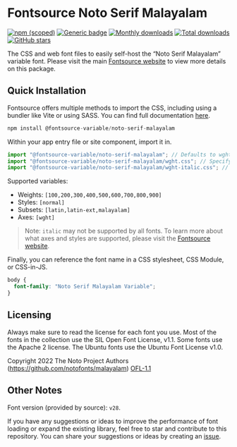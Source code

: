 # Fontsource Noto Serif Malayalam

[![npm (scoped)](https://img.shields.io/npm/v/@fontsource-variable/noto-serif-malayalam?color=brightgreen)](https://www.npmjs.com/package/@fontsource-variable/noto-serif-malayalam) [![Generic badge](https://img.shields.io/badge/fontsource-passing-brightgreen)](https://github.com/fontsource/fontsource) [![Monthly downloads](https://badgen.net/npm/dm/@fontsource-variable/noto-serif-malayalam)](https://github.com/fontsource/fontsource) [![Total downloads](https://badgen.net/npm/dt/@fontsource-variable/noto-serif-malayalam)](https://github.com/fontsource/fontsource) [![GitHub stars](https://img.shields.io/github/stars/fontsource/fontsource.svg?style=social&label=Star)](https://github.com/fontsource/fontsource/stargazers)

The CSS and web font files to easily self-host the “Noto Serif Malayalam” variable font. Please visit the main [Fontsource website](https://fontsource.org/fonts/noto-serif-malayalam) to view more details on this package.

## Quick Installation

Fontsource offers multiple methods to import the CSS, including using a bundler like Vite or using SASS. You can find full documentation [here](https://fontsource.org/docs/getting-started/introduction).

```javascript
npm install @fontsource-variable/noto-serif-malayalam
```

Within your app entry file or site component, import it in.

```javascript
import "@fontsource-variable/noto-serif-malayalam"; // Defaults to wght axis
import "@fontsource-variable/noto-serif-malayalam/wght.css"; // Specify axis
import "@fontsource-variable/noto-serif-malayalam/wght-italic.css"; // Specify axis and style
```

Supported variables:
- Weights: `[100,200,300,400,500,600,700,800,900]`
- Styles: `[normal]`
- Subsets: `[latin,latin-ext,malayalam]`
- Axes: `[wght]`

> Note: `italic` may not be supported by all fonts. To learn more about what axes and styles are supported, please visit the [Fontsource website](https://fontsource.org/fonts/noto-serif-malayalam).

Finally, you can reference the font name in a CSS stylesheet, CSS Module, or CSS-in-JS.

```css
body {
  font-family: "Noto Serif Malayalam Variable";
}
```

## Licensing
Always make sure to read the license for each font you use. Most of the fonts in the collection use the SIL Open Font License, v1.1. Some fonts use the Apache 2 license. The Ubuntu fonts use the Ubuntu Font License v1.0.

Copyright 2022 The Noto Project Authors (https://github.com/notofonts/malayalam)
[OFL-1.1](https://openfontlicense.org)

## Other Notes
Font version (provided by source): `v28`.

If you have any suggestions or ideas to improve the performance of font loading or expand the existing library, feel free to star and contribute to this repository. You can share your suggestions or ideas by creating an [issue](https://github.com/fontsource/fontsource/issues).